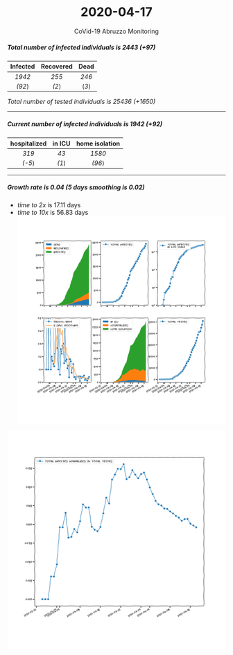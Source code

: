 <div align='center'>

# 2020-04-17
CoVid-19 Abruzzo Monitoring
</div>

##### Total number of infected individuals is 2443 (+97)
Infected | Recovered | Dead
:---: | :---: | :---:
*1942* | *255* | *246*
*(92*) | *(2*) | (*3*)

*Total number of tested individuals is 25436 (+1650)*
***
##### Current number of infected individuals is 1942 (+92)
hospitalized | in ICU | home isolation
:---: | :---: | :---:
*319* |*43* |*1580*
*(-5*) |*(1*) |*(96*)
***
##### Growth rate is 0.04 (5 days smoothing is 0.02)
- *time to 2x* is 17.11 days
- *time to 10x* is 56.83 days
![stats][stats]

![infected_normalized][infected_normalized]

[stats]: stats_Abruzzo.png
[infected_normalized]: infected_normalized_Abruzzo.png
